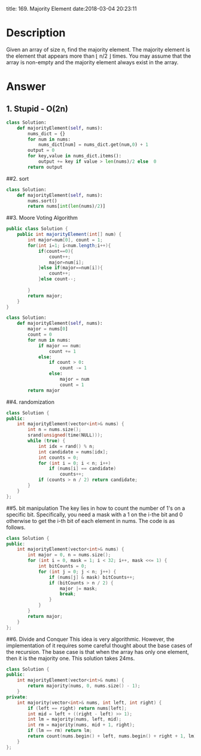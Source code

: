 title: 169. Majority Element
date:2018-03-04 20:23:11

# Description
Given an array of size n, find the majority element. The majority element is the element that appears more than ⌊ n/2 ⌋ times.
You may assume that the array is non-empty and the majority element always exist in the array.

# Answer
## 1. Stupid - O(2n)
```python
class Solution:
    def majorityElement(self, nums):
        nums_dict = {}
        for num in nums:
            nums_dict[num] = nums_dict.get(num,0) + 1
        output = 0
        for key,value in nums_dict.items():
            output += key if value > len(nums)/2 else  0
        return output
```

##2. sort
```python
class Solution:
    def majorityElement(self, nums):
        nums.sort()
        return nums[int(len(nums)/2)]
```

##3. Moore Voting Algorithm
```java
public class Solution {
    public int majorityElement(int[] num) {
        int major=num[0], count = 1;
        for(int i=1; i<num.length;i++){
            if(count==0){
                count++;
                major=num[i];
            }else if(major==num[i]){
                count++;
            }else count--;
            
        }
        return major;
    }
}
```
```python
class Solution:
    def majorityElement(self, nums):
        major = nums[0]
        count = 0
        for num in nums:
            if major == num:
                count += 1
            else:
                if count > 0:
                    count -= 1
                else:
                    major = num
                    count = 1
        return major
```

##4. randomization
```c++
class Solution {
public:
    int majorityElement(vector<int>& nums) {
        int n = nums.size();
        srand(unsigned(time(NULL)));
        while (true) {
            int idx = rand() % n;
            int candidate = nums[idx];
            int counts = 0; 
            for (int i = 0; i < n; i++)
                if (nums[i] == candidate)
                    counts++; 
            if (counts > n / 2) return candidate;
        }
    }
};
```

##5. bit manipulation
The key lies in how to count the number of 1's on a specific bit. Specifically, you need a mask with a 1 on the i-the bit and 0 otherwise to get the i-th bit of each element in nums. The code is as follows.
```c++
class Solution {
public:
    int majorityElement(vector<int>& nums) {
        int major = 0, n = nums.size();
        for (int i = 0, mask = 1; i < 32; i++, mask <<= 1) {
            int bitCounts = 0;
            for (int j = 0; j < n; j++) {
                if (nums[j] & mask) bitCounts++;
                if (bitCounts > n / 2) {
                    major |= mask;
                    break;
                }
            }
        } 
        return major;
    } 
};
```

##6. Divide and Conquer
This idea is very algorithmic. However, the implementation of it requires some careful thought about the base cases of the recursion. The base case is that when the array has only one element, then it is the majority one. This solution takes 24ms.
```c++
class Solution {
public:
    int majorityElement(vector<int>& nums) {
        return majority(nums, 0, nums.size() - 1);
    }
private:
    int majority(vector<int>& nums, int left, int right) {
        if (left == right) return nums[left];
        int mid = left + ((right - left) >> 1);
        int lm = majority(nums, left, mid);
        int rm = majority(nums, mid + 1, right);
        if (lm == rm) return lm;
        return count(nums.begin() + left, nums.begin() + right + 1, lm) > count(nums.begin() + left, nums.begin() + right + 1, rm) ? lm : rm;
    }
}; 

```
